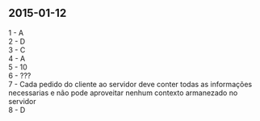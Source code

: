 ## 2015-01-12

1 - A <br>
2 - D <br>
3 - C <br>
4 - A <br>
5 - 10 <br>
6 - ??? <br>
7 - Cada pedido do cliente ao servidor deve conter todas as informações necessarias e não pode aproveitar nenhum contexto armanezado no servidor <br>
8 - D <br>

